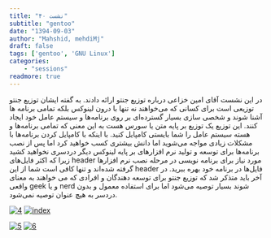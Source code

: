 ```yaml
---
title: "نشست ۴۰"
subtitle: "gentoo"
date: "1394-09-03"
author: "Mahshid, mehdiMj"
draft: false
tags: ['gentoo', 'GNU Linux']
categories:
    - "sessions"
readmore: true
---
```

در این نشست آقای امین خزاعی درباره توزیع جنتو ارائه دادند. به گفته ایشان توزیع جنتو توزیعی است برای کسانی که می‌خواهند نه تنها با درون لینوکس بلکه تمامی برنامه ها آشنا شوند و شخصی سازی بسیار گسترده‌ای بر روی برنامه‌ها و سیستم عامل خود ایجاد کنند. این توزیع یک توزیع بر پایه متن یا سورس هست به این معنی که تمامی برنامه‌ها و هسته سیستم عامل را شما بایستی کامپایل کنید. با اینکه با کامپایل کردن برنامه‌ها با مشکلات زیادی مواجه می‌شوید اما دانش بیشتری کسب خواهید کرد اما پس از نصب برنامه‌ها برای توسعه و تولید نرم افزارهای بر پایه لینوکس دیگر دردسری نخواهید کشید زیرا که اکثر فایل‌های header مورد نیاز برای برنامه نویسی در مرحله نصب نرم افزارها گرفته شده‌اند و تنها کافی است شما از این header فایل‌ها در برنامه خود بهره ببرید. در آخر باید متذکر شد که توزیع جنتو برای توسعه دهندگان و افرادی که می خواهند به معنای واقعی geek و یا nerd شوند بسیار توصیه می‌شود اما برای استفاده معمول و بدون دردسر به هیچ عنوان توصیه نمی‌شود.

<!-- FIXME missing file
فایل ارائه: [gentoo](https://shirazlug.ir/wp-content/uploads/2015/11/gentoo.odp)
-->

[![4](/img/982158a6-fdbb-11e6-86dd-a088b4d860141488289283.441316.jpeg)](/img/982158a6-fdbb-11e6-86dd-a088b4d860141488289283.441316.jpeg)
[![index](/img/98215bda-fdbb-11e6-86dd-a088b4d860141488289283.4413784.jpeg)](/img/98215bda-fdbb-11e6-86dd-a088b4d860141488289283.4413784.jpeg)

[![5](/img/98215dec-fdbb-11e6-86dd-a088b4d860141488289283.4414287.jpeg)](/img/98215dec-fdbb-11e6-86dd-a088b4d860141488289283.4414287.jpeg)
[![6](/img/98215fc2-fdbb-11e6-86dd-a088b4d860141488289283.4414752.jpeg)](/img/98215fc2-fdbb-11e6-86dd-a088b4d860141488289283.4414752.jpeg)
